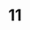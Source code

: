 ---
title: "11"
imageurl: "../src/content/thumbnail/11.webp"
dwnurl: "https://imgs1.thamizhnation.org/11.jpg"
tags: ['thalaivar']
---